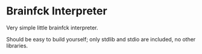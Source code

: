 # Brainfck Interpreter
Very simple little brainfck interpreter.

Should be easy to build yourself; only stdlib and stdio are included, no other libraries.
